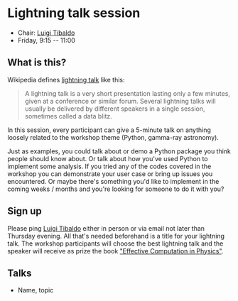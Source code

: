 # Lightning talk session

* Chair: [Luigi Tibaldo](https://github.com/tibaldo)
* Friday, 9:15 -- 11:00

## What is this?

Wikipedia defines [lightning talk](https://en.wikipedia.org/wiki/Lightning_talk) like this:

> A lightning talk is a very short presentation lasting only a few minutes,
> given at a conference or similar forum.
> Several lightning talks will usually be delivered by different speakers
> in a single session, sometimes called a data blitz.

In this session, every participant can give a 5-minute talk on
anything loosely
related to the workshop theme (Python, gamma-ray astronomy).

Just as examples, you could talk about or demo a Python package you think
people should know about. Or talk about how you've used Python to implement
some analysis. If you tried any of the codes covered in the workshop
you can demonstrate your user case or bring up issues you encountered. Or maybe there's something you'd like to implement in the
coming weeks / months and you're looking for someone to do it with you?

## Sign up

Please ping  <a href="mailto:luigi.tibaldo@mpi-hd.mpg.de">Luigi
Tibaldo</a> either in
person or via email not later than Thursday evening.
All that's needed beforehand is a title for your lightning talk.
The workshop participants will choose the best lightning talk and the
speaker will receive as prize the book ["Effective Computation in Physics"](http://shop.oreilly.com/product/0636920033424.do).

## Talks

* Name, topic

